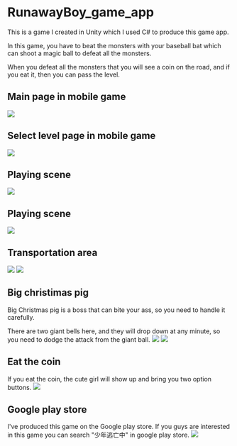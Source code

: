 # RunawayBoy_game_app
This is a game I created in Unity which I used C# to produce this game app.

In this game, you have to beat the monsters with your baseball bat which can shoot a magic ball to defeat all the monsters.

When you defeat all the monsters that you will see a coin on the road, and if you eat it, then you can pass the level.

## Main page in mobile game
![](https://raw.githubusercontent.com/weitsung50110/Runaway_game/master/github_images/0.jpg)
## Select level page in mobile game
![](https://raw.githubusercontent.com/weitsung50110/Runaway_game/master/github_images/1.jpg)
## Playing scene
![](https://raw.githubusercontent.com/weitsung50110/Runaway_game/master/github_images/2.jpg)
## Playing scene
![](https://raw.githubusercontent.com/weitsung50110/Runaway_game/master/github_images/3.jpg)
## Transportation area
![](https://raw.githubusercontent.com/weitsung50110/Runaway_game/master/github_images/6.jpg)
![](https://raw.githubusercontent.com/weitsung50110/Runaway_game/master/github_images/7.jpg)
## Big christimas pig
Big Christmas pig is a boss that can bite your ass, so you need to handle it carefully.

There are two giant bells here, and they will drop down at any minute, so you need to dodge the attack from the giant ball.
![](https://raw.githubusercontent.com/weitsung50110/Runaway_game/master/github_images/8.jpg)
![](https://raw.githubusercontent.com/weitsung50110/Runaway_game/master/github_images/9.jpg)
## Eat the coin
If you eat the coin, the cute girl will show up and bring you two option buttons.
![](https://raw.githubusercontent.com/weitsung50110/Runaway_game/master/github_images/5.jpg)
## Google play store
I've produced this game on the Google play store. If you guys are interested in this game you can search "少年逃亡中" in google play store.
![](https://raw.githubusercontent.com/weitsung50110/Runaway_game/master/github_images/4.jpg)
